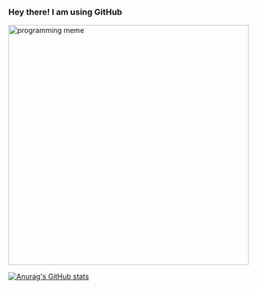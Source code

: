 ### Hey there! I am using GitHub

<img
  src="https://i.redd.it/7ptrlc47tuc51.jpg"
  alt="programming meme"
  caption="u/harshal96 on r/ProgrammerHumor"
  width="480"
/>

[![Anurag's GitHub stats](https://github-readme-stats.vercel.app/api?username=lorenzofelletti&theme=merko)](https://github.com/anuraghazra/github-readme-stats)
